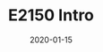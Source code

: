 ---
date: 2020-01-15
title: E2150 Intro
video_id: G-XSFCl4w_s
description: Test desc
categories:
  - Instalation
type: Video
set: Test Set
set_order: 5
---